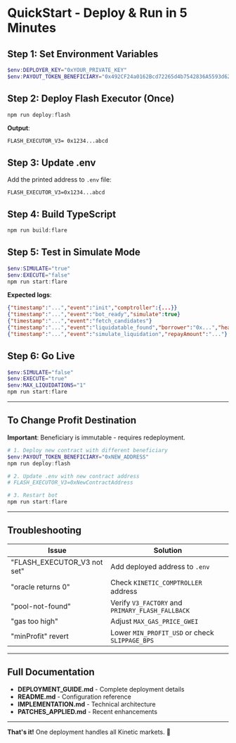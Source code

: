 # QuickStart - Deploy & Run in 5 Minutes

## Step 1: Set Environment Variables

```powershell
$env:DEPLOYER_KEY="0xYOUR_PRIVATE_KEY"
$env:PAYOUT_TOKEN_BENEFICIARY="0x492CF24a0162Bcd72265d4b7542836A5593d62Ac"
```

## Step 2: Deploy Flash Executor (Once)

```powershell
npm run deploy:flash
```

**Output**:
```
FLASH_EXECUTOR_V3= 0x1234...abcd
```

## Step 3: Update .env

Add the printed address to `.env` file:

```env
FLASH_EXECUTOR_V3=0x1234...abcd
```

## Step 4: Build TypeScript

```powershell
npm run build:flare
```

## Step 5: Test in Simulate Mode

```powershell
$env:SIMULATE="true"
$env:EXECUTE="false"
npm run start:flare
```

**Expected logs**:
```json
{"timestamp":"...","event":"init","comptroller":{...}}
{"timestamp":"...","event":"bot_ready","simulate":true}
{"timestamp":"...","event":"fetch_candidates"}
{"timestamp":"...","event":"liquidatable_found","borrower":"0x...","healthFactor":"0.95"}
{"timestamp":"...","event":"simulate_liquidation","repayAmount":"..."}
```

## Step 6: Go Live

```powershell
$env:SIMULATE="false"
$env:EXECUTE="true"
$env:MAX_LIQUIDATIONS="1"
npm run start:flare
```

---

## To Change Profit Destination

**Important**: Beneficiary is immutable - requires redeployment.

```powershell
# 1. Deploy new contract with different beneficiary
$env:PAYOUT_TOKEN_BENEFICIARY="0xNEW_ADDRESS"
npm run deploy:flash

# 2. Update .env with new contract address
# FLASH_EXECUTOR_V3=0xNewContractAddress

# 3. Restart bot
npm run start:flare
```

---

## Troubleshooting

| Issue | Solution |
|-------|----------|
| "FLASH_EXECUTOR_V3 not set" | Add deployed address to `.env` |
| "oracle returns 0" | Check `KINETIC_COMPTROLLER` address |
| "pool-not-found" | Verify `V3_FACTORY` and `PRIMARY_FLASH_FALLBACK` |
| "gas too high" | Adjust `MAX_GAS_PRICE_GWEI` |
| "minProfit" revert | Lower `MIN_PROFIT_USD` or check `SLIPPAGE_BPS` |

---

## Full Documentation

- **DEPLOYMENT_GUIDE.md** - Complete deployment details
- **README.md** - Configuration reference
- **IMPLEMENTATION.md** - Technical architecture
- **PATCHES_APPLIED.md** - Recent enhancements

---

**That's it!** One deployment handles all Kinetic markets. 🚀

